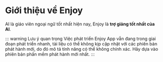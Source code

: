 # Giới thiệu về Enjoy

AI là giáo viên ngoại ngữ tốt nhất hiện nay, Enjoy là **trợ giảng tốt nhất của AI**.

::: warning Lưu ý quan trọng
Việc phát triển Enjoy App vẫn đang trong giai đoạn phát triển nhanh, tài liệu có thể không kịp cập nhật với các phiên bản phát hành mới, do đó mô tả tính năng có thể không chính xác. Hãy dựa vào phiên bản phần mềm phát hành mới nhất.
:::
